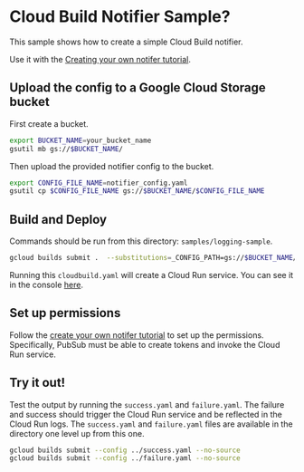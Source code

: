 # Cloud Build Notifier Sample?

This sample shows how to create a simple Cloud Build notifier.

Use it with the [Creating your own notifer tutorial](https://cloud.google.com/cloud-build/docs/configuring-notifications/create-notifier).

## Upload the config to a Google Cloud Storage bucket 

First create a bucket.

```sh
export BUCKET_NAME=your_bucket_name
gsutil mb gs://$BUCKET_NAME/
```

Then upload the provided notifier config to the bucket.

```sh
export CONFIG_FILE_NAME=notifier_config.yaml
gsutil cp $CONFIG_FILE_NAME gs://$BUCKET_NAME/$CONFIG_FILE_NAME
```

## Build and Deploy

Commands should be run from this directory: `samples/logging-sample`.

```sh
gcloud builds submit .  --substitutions=_CONFIG_PATH=gs://$BUCKET_NAME/$CONFIG_FILE_NAME
```

Running this `cloudbuild.yaml` will create a Cloud Run service.  You can see it in the console [here](https://console.cloud.google.com/run).


## Set up permissions 
Follow the [create your own notifer tutorial](https://cloud.devsite.corp.google.com/cloud-build/docs/configuring-notifications/create-notifier#configuring_notifications) to set up the permissions. Specifically, PubSub must be able to create tokens and invoke the Cloud Run service.


## Try it out!

Test the output by running the `success.yaml` and `failure.yaml`.  The failure and success should trigger the Cloud Run service and be reflected in the Cloud Run logs.  The `success.yaml` and `failure.yaml` files are available in the directory one level up from this one.

```sh
gcloud builds submit --config ../success.yaml --no-source
gcloud builds submit --config ../failure.yaml --no-source
```